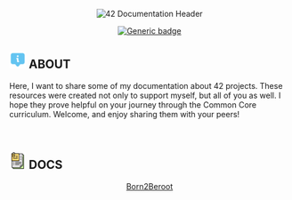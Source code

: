 <p align="center">
   <img src="https://github.com/antonimodev/42-Documentation/blob/main/banners/DOCUMENTATION%20BANNER%.png"
      alt="42 Documentation Header"
      width=900
      />
</p>

<div align="center">
   <a href="https://shields.io/">
      <img alt="Generic badge" src="https://img.shields.io/badge/Support-Active-green.svg">
   </a>
</div>

## <img src="https://github.com/antonimodev/42-Documentation/blob/main/banners/about.png" alt="Info Image" width=30> ABOUT 

Here, I want to share some of my documentation about 42 projects. These resources were created not only to support myself, but all of you as well. I hope they prove helpful on your journey through the Common Core curriculum. Welcome, and enjoy sharing them with your peers!

</br>

## <img src="https://github.com/antonimodev/42-Documentation/blob/main/banners/documentationicon.png" alt="Documentation image" width=30> DOCS

<div style="text-align: center;">
    <ul style="list-style-type: none; padding: 0;">
        <li>
            <a href="https://artistic-tailor-dc0.notion.site/Born2beroot-5d6fe79f522349d28ede85079ab52615?pvs=74" title="Born2Beroot">
                Born2Beroot
            </a>
        </li>
    </ul>
</div>
